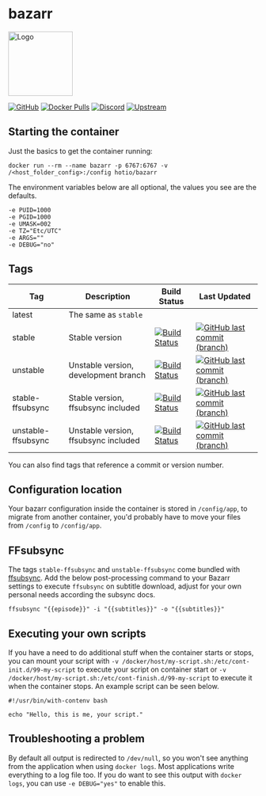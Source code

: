 # bazarr

<img src="https://raw.githubusercontent.com/hotio/docker-bazarr/master/img/bazarr.png" alt="Logo" height="130" width="130">

[![GitHub](https://img.shields.io/badge/source-github-lightgrey)](https://github.com/hotio/docker-bazarr)
[![Docker Pulls](https://img.shields.io/docker/pulls/hotio/bazarr)](https://hub.docker.com/r/hotio/bazarr)
[![Discord](https://img.shields.io/discord/610068305893523457?color=738ad6&label=discord&logo=discord&logoColor=white)](https://discord.gg/3SnkuKp)
[![Upstream](https://img.shields.io/badge/upstream-project-yellow)](https://github.com/morpheus65535/bazarr)

## Starting the container

Just the basics to get the container running:

```shell
docker run --rm --name bazarr -p 6767:6767 -v /<host_folder_config>:/config hotio/bazarr
```

The environment variables below are all optional, the values you see are the defaults.

```shell
-e PUID=1000
-e PGID=1000
-e UMASK=002
-e TZ="Etc/UTC"
-e ARGS=""
-e DEBUG="no"
```

## Tags

| Tag                | Description                            | Build Status                                                                                                                                                      | Last Updated                                                                                                                                                                          |
| -------------------|----------------------------------------|-------------------------------------------------------------------------------------------------------------------------------------------------------------------|---------------------------------------------------------------------------------------------------------------------------------------------------------------------------------------|
| latest             | The same as `stable`                   |                                                                                                                                                                   |                                                                                                                                                                                       |
| stable             | Stable version                         | [![Build Status](https://cloud.drone.io/api/badges/hotio/docker-bazarr/status.svg?ref=refs/heads/stable)](https://cloud.drone.io/hotio/docker-bazarr)             | [![GitHub last commit (branch)](https://img.shields.io/github/last-commit/hotio/docker-bazarr/stable)](https://github.com/hotio/docker-bazarr/commits/stable)                         |
| unstable           | Unstable version, development branch   | [![Build Status](https://cloud.drone.io/api/badges/hotio/docker-bazarr/status.svg?ref=refs/heads/unstable)](https://cloud.drone.io/hotio/docker-bazarr)           | [![GitHub last commit (branch)](https://img.shields.io/github/last-commit/hotio/docker-bazarr/unstable)](https://github.com/hotio/docker-bazarr/commits/unstable)                     |
| stable-ffsubsync   | Stable version, ffsubsync included     | [![Build Status](https://cloud.drone.io/api/badges/hotio/docker-bazarr/status.svg?ref=refs/heads/stable-ffsubsync)](https://cloud.drone.io/hotio/docker-bazarr)   | [![GitHub last commit (branch)](https://img.shields.io/github/last-commit/hotio/docker-bazarr/stable-ffsubsync)](https://github.com/hotio/docker-bazarr/commits/stable-ffsubsync)     |
| unstable-ffsubsync | Unstable version, ffsubsync included   | [![Build Status](https://cloud.drone.io/api/badges/hotio/docker-bazarr/status.svg?ref=refs/heads/unstable-ffsubsync)](https://cloud.drone.io/hotio/docker-bazarr) | [![GitHub last commit (branch)](https://img.shields.io/github/last-commit/hotio/docker-bazarr/unstable-ffsubsync)](https://github.com/hotio/docker-bazarr/commits/unstable-ffsubsync) |

You can also find tags that reference a commit or version number.

## Configuration location

Your bazarr configuration inside the container is stored in `/config/app`, to migrate from another container, you'd probably have to move your files from `/config` to `/config/app`.

## FFsubsync

The tags `stable-ffsubsync` and `unstable-ffsubsync` come bundled with [ffsubsync](https://github.com/smacke/ffsubsync). Add the below post-processing command to your Bazarr settings to execute `ffsubsync` on subtitle download, adjust for your own personal needs according the subsync docs.

```shell
ffsubsync "{{episode}}" -i "{{subtitles}}" -o "{{subtitles}}"
```

## Executing your own scripts

If you have a need to do additional stuff when the container starts or stops, you can mount your script with `-v /docker/host/my-script.sh:/etc/cont-init.d/99-my-script` to execute your script on container start or `-v /docker/host/my-script.sh:/etc/cont-finish.d/99-my-script` to execute it when the container stops. An example script can be seen below.

```shell
#!/usr/bin/with-contenv bash

echo "Hello, this is me, your script."
```

## Troubleshooting a problem

By default all output is redirected to `/dev/null`, so you won't see anything from the application when using `docker logs`. Most applications write everything to a log file too. If you do want to see this output with `docker logs`, you can use `-e DEBUG="yes"` to enable this.
